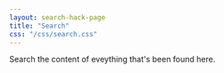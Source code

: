 ```yaml
---
layout: search-hack-page
title: "Search"
css: "/css/search.css"
---
```


Search the content of eveything that's been found here.

<div id="google-custom-search">
  <script>
    (function() {
      var cx = '000641367119057895343:dhbjv79nzvi';
      var gcse = document.createElement('script');
      gcse.type = 'text/javascript';
      gcse.async = true;
      gcse.src = 'https://cse.google.com/cse.js?cx=' + cx;
      var s = document.getElementsByTagName('script')[0];
      s.parentNode.insertBefore(gcse, s);
    })();
  </script>
  <gcse:search></gcse:search>
</div>
